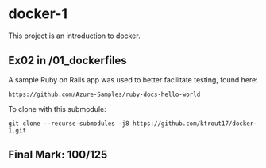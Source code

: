 # docker-1

This project is an introduction to docker. 

## Ex02 in /01_dockerfiles

A sample Ruby on Rails app was used to better facilitate testing, found here: 

```https://github.com/Azure-Samples/ruby-docs-hello-world```

To clone with this submodule:

```git clone --recurse-submodules -j8 https://github.com/ktrout17/docker-1.git```

## Final Mark: 100/125
